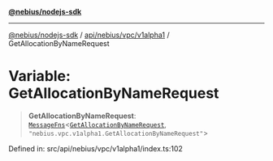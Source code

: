 [**@nebius/nodejs-sdk**](../../../../../README.md)

---

[@nebius/nodejs-sdk](../../../../../README.md) / [api/nebius/vpc/v1alpha1](../README.md) / GetAllocationByNameRequest

# Variable: GetAllocationByNameRequest

> **GetAllocationByNameRequest**: [`MessageFns`](../../../../../runtime/protos/core/interfaces/MessageFns.md)\<[`GetAllocationByNameRequest`](../interfaces/GetAllocationByNameRequest.md), `"nebius.vpc.v1alpha1.GetAllocationByNameRequest"`\>

Defined in: src/api/nebius/vpc/v1alpha1/index.ts:102
